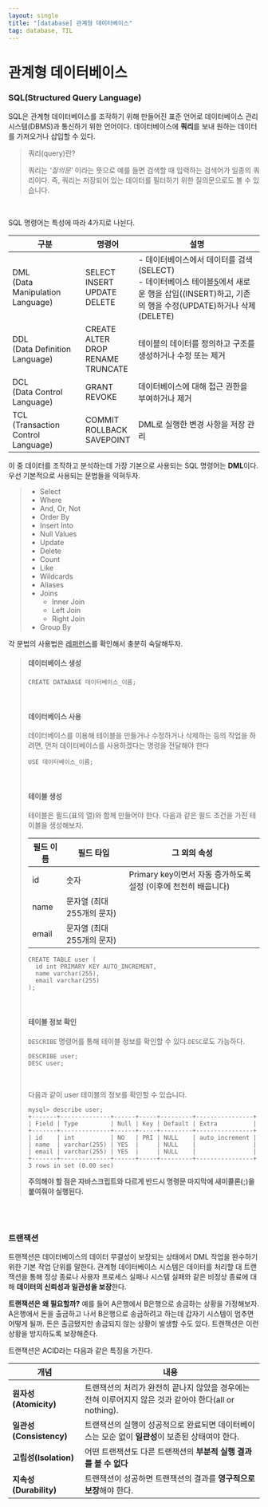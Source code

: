 ```yaml
---
layout: single
title: "[database] 관계형 데이터베이스"
tag: database, TIL
---
```



# 관계형 데이터베이스



### SQL(Structured Query Language)

SQL은 관계형 데이터베이스를 조작하기 위해 만들어진 표준 언어로 데이터베이스 관리 시스템(DBMS)과 통신하기 위한 언어이다. 데이터베이스에 **쿼리**를 보내 원하는 데이터를 가져오거나 삽입할 수 있다. 

> 쿼리(query)란?
>
> 쿼리는 *'질의문'* 이라는 뜻으로 예를 들면 검색할 때 입력하는 검색어가 일종의 쿼리이다. 즉, 쿼리는 저장되어 있는 데이터를 필터하기 위한 질의문으로도 볼 수 있습니다.

<br>

SQL 명령어는 특성에 따라 4가지로 나뉜다.

| 구분                                    | 명령어                                                | 설명                                                         |
| --------------------------------------- | ----------------------------------------------------- | ------------------------------------------------------------ |
| DML<br />(Data Manipulation Language)   | SELECT<br />INSERT<br />UPDATE<br />DELETE            | - 데이터베이스에서 데이터를 검색(SELECT)<br />- 데이터베이스 테이블[5](https://thebook.io/006977/ch01/01/05/01-01/#footnote-393179-5)에서 새로운 행을 삽입((INSERT)하고, 기존의 행을 수정(UPDATE)하거나 삭제(DELETE) |
| DDL<br />(Data Definition Language)     | CREATE<br />ALTER<br />DROP<br />RENAME<br />TRUNCATE | 테이블의 데이터를 정의하고 구조를 생성하거나 수정 또는 제거  |
| DCL<br />(Data Control Language)        | GRANT<br />REVOKE                                     | 데이터베이스에 대해 접근 권한을 부여하거나 제거              |
| TCL<br />(Transaction Control Language) | COMMIT<br />ROLLBACK<br />SAVEPOINT                   | DML로 실행한 변경 사항을 저장 관리                           |

이 중 데이터를 조작하고 분석하는데 가장 기본으로 사용되는 SQL 명령어는 **DML**이다. 우선 기본적으로 사용되는 문법들을 익혀두자.

> - Select
> - Where
> - And, Or, Not
> - Order By
> - Insert Into
> - Null Values
> - Update
> - Delete
> - Count
> - Like
> - Wildcards
> - Aliases
> - Joins
>   - Inner Join
>   - Left Join
>   - Right Join
> - Group By

각 문법의 사용법은 [레퍼런스](https://www.w3schools.com/sql/default.asp)를 확인해서 충분히 숙달해두자.



> #### 데이터베이스 생성
>
> ```
> CREATE DATABASE 데이터베이스_이름;
> ```
>
> <br>
>
> #### 데이터베이스 사용
>
> 데이터베이스를 이용해 테이블을 만들거나 수정하거나 삭제하는 등의 작업을 하려면, 먼저 데이터베이스를 사용하겠다는 명령을 전달해야 한다
>
> ```
> USE 데이터베이스_이름;
> ```
>
> <br>
>
> #### 테이블 생성
>
> 테이블은 필드(표의 열)와 함께 만들어야 한다. 다음과 같은 필드 조건을 가진 테이블을 생성해보자.
>
> | 필드 이름 | 필드 타입                  | 그 외의 속성                                                 |
> | --------- | -------------------------- | ------------------------------------------------------------ |
> | id        | 숫자                       | Primary key이면서 자동 증가하도록 설정 (이후에 천천히 배웁니다) |
> | name      | 문자열 (최대 255개의 문자) |                                                              |
> | email     | 문자열 (최대 255개의 문자) |                                                              |
>
> ```
> CREATE TABLE user (
>   id int PRIMARY KEY AUTO_INCREMENT,
>   name varchar(255),
>   email varchar(255)
> );
> ```
>
> <br>
>
> #### 테이블 정보 확인
>
> `DESCRIBE` 명령어를 통해 테이블 정보를 확인할 수 있다.`DESC`로도 가능하다.
>
> ```
> DESCRIBE user;
> DESC user;
> ```
>
> <br>
>
> 다음과 같이 user 테이블의 정보를 확인할 수 있습니다.
>
> ```
> mysql> describe user;
> +-------+--------------+------+-----+---------+----------------+
> | Field | Type         | Null | Key | Default | Extra          |
> +-------+--------------+------+-----+---------+----------------+
> | id    | int          | NO   | PRI | NULL    | auto_increment |
> | name  | varchar(255) | YES  |     | NULL    |                |
> | email | varchar(255) | YES  |     | NULL    |                |
> +-------+--------------+------+-----+---------+----------------+
> 3 rows in set (0.00 sec)
> ```
>
> 
>
> **주의해야 할 점은 자바스크립트와 다르게 반드시 명령문 마지막에 새미콜론(;)을 붙여줘야 실행된다.**



<br>

<br>

### 트랜잭션

트랜젝션은 데이터베이스의 데이터 무결성이 보장되는 상태에서 DML 작업을 완수하기 위한 기본 작업 단위를 말한다. 관계형 데이터베이스 시스템은 데이터를 처리할 대 트랜잭션을 통해 정상 종료나 사용자 프로세스 실패나 시스템 실패와 같은 비정상 종료에 대해 **데이터의 신뢰성과 일관성을 보장**한다. <br>

**트랜잭션은 왜 필요할까?** 예를 들어 A은행에서 B은행으로 송금하는 상황을 가정해보자. A은행에서 돈을 출금하고 나서 B은행으로 송금하려고 하는데 갑자기 시스템이 멈추면 어떻게 될까. 돈은 출금됐지만 송금되지 않는 상황이 발생할 수도 있다. 트랜잭션은 이런 상황을 방지하도록 보장해준다.

트랜잭션은 ACID라는 다음과 같은 특징을 가진다.

| 개념                    | 내용                                                         |
| ----------------------- | ------------------------------------------------------------ |
| **원자성(Atomicity)**   | 트랜잭션의 처리가 완전히 끝나지 않았을 경우에는 전혀 이루어지지 않은 것과 같아야 한다(all or nothing). |
| **일관성(Consistency)** | 트랜잭션의 실행이 성공적으로 완료되면 데이터베이스는 모순 없이 **일관성**이 보존된 상태여야 한다. |
| **고립성(Isolation)**   | 어떤 트랜잭션도 다른 트랜잭션의 **부분적 실행 결과를 볼 수 없다** |
| **지속성(Durability)**  | 트랜잭션이 성공하면 트랜잭션의 결과를 **영구적으로 보장**해야 한다. |


